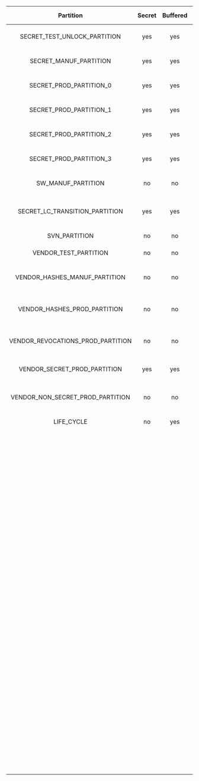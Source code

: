 <!--
DO NOT EDIT THIS FILE DIRECTLY.
It has been generated with ./tools/scripts/fuse_ctrl_script/gen_fuse_ctrl_partitions.py
-->
|             Partition             |  Secret  |  Buffered  |  Integrity  |  WR Lockable  |  RD Lockable  | Description                                                         |
|:---------------------------------:|:--------:|:----------:|:-----------:|:-------------:|:-------------:|:--------------------------------------------------------------------|
|   SECRET_TEST_UNLOCK_PARTITION    |   yes    |    yes     |     yes     | yes (Digest)  | yes (Digest)  | Secret manufacturing partition.                                     |
|      SECRET_MANUF_PARTITION       |   yes    |    yes     |     yes     | yes (Digest)  | yes (Digest)  | Secret manufacturing partition.                                     |
|      SECRET_PROD_PARTITION_0      |   yes    |    yes     |     yes     | yes (Digest)  | yes (Digest)  | Secret production partition 0.                                      |
|      SECRET_PROD_PARTITION_1      |   yes    |    yes     |     yes     | yes (Digest)  | yes (Digest)  | Secret production partition 1.                                      |
|      SECRET_PROD_PARTITION_2      |   yes    |    yes     |     yes     | yes (Digest)  | yes (Digest)  | Secret production partition 2.                                      |
|      SECRET_PROD_PARTITION_3      |   yes    |    yes     |     yes     | yes (Digest)  | yes (Digest)  | Secret production partition 3.                                      |
|        SW_MANUF_PARTITION         |    no    |     no     |     yes     | yes (Digest)  |   yes (CSR)   | Software manufacturing partition.                                   |
|  SECRET_LC_TRANSITION_PARTITION   |   yes    |    yes     |     yes     | yes (Digest)  | yes (Digest)  | Secret life-cycle unlock token partition.                           |
|           SVN_PARTITION           |    no    |     no     |     no      |      no       |   yes (CSR)   | SVN Partition.                                                      |
|       VENDOR_TEST_PARTITION       |    no    |     no     |     no      | yes (Digest)  |   yes (CSR)   | Vendor test partition.                                              |
|   VENDOR_HASHES_MANUF_PARTITION   |    no    |     no     |     no      | yes (Digest)  |   yes (CSR)   | Vendor hashes manufacturing partition.                              |
|   VENDOR_HASHES_PROD_PARTITION    |    no    |     no     |     no      | yes (Digest)  |   yes (CSR)   | Vendor hashes production partition.                                 |
| VENDOR_REVOCATIONS_PROD_PARTITION |    no    |     no     |     no      | yes (Digest)  |   yes (CSR)   | Vendor revocations production partition.                            |
|   VENDOR_SECRET_PROD_PARTITION    |   yes    |    yes     |     yes     | yes (Digest)  | yes (Digest)  | Vendor secret production partition.                                 |
| VENDOR_NON_SECRET_PROD_PARTITION  |    no    |     no     |     yes     | yes (Digest)  |   yes (CSR)   | Vendor non-secret production partition.                             |
|            LIFE_CYCLE             |    no    |    yes     |     yes     |      no       |      no       | Lifecycle partition.                                                |
|                                   |          |            |             |               |               | This contains lifecycle transition count and state. This partition  |
|                                   |          |            |             |               |               | cannot be locked since the life cycle state needs to advance to RMA |
|                                   |          |            |             |               |               | in-field. Note that while this partition is not marked secret, it   |
|                                   |          |            |             |               |               | is not readable nor writeable via the DAI. Only the LC controller   |
|                                   |          |            |             |               |               | can access this partition, and even via the LC controller it is not |
|                                   |          |            |             |               |               | possible to read the raw manufacturing life cycle state in encoded  |
|                                   |          |            |             |               |               | form, since that encoding is considered a netlist secret. The LC    |
|                                   |          |            |             |               |               | controller only exposes a decoded version of this state.            |
